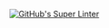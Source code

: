 [![GitHub's Super Linter](https://github.com/marccoffi2004/ICS3U-Space-Aliens/workflows/GitHub's%20Super%20Linter/badge.svg)](https://github.com/marccoffi2004/ICS3U-Space-Aliens/actions)
